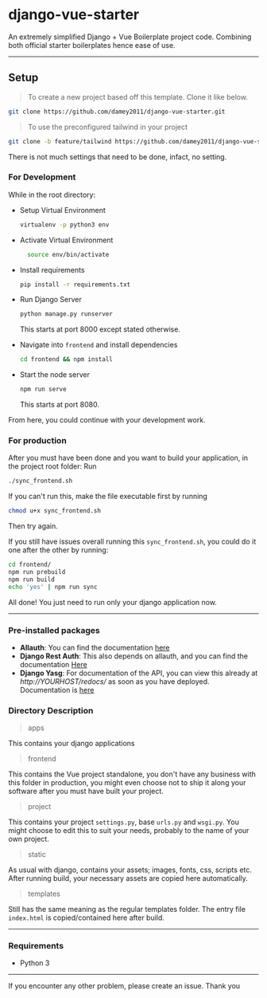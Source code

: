 # django-vue-starter
An extremely simplified Django + Vue Boilerplate project code. Combining both official starter boilerplates hence ease of use.

---

## Setup
> To create a new project based off this template. Clone it like below.

```bash
git clone https://github.com/damey2011/django-vue-starter.git
```

> To use the preconfigured tailwind in your project

```bash
git clone -b feature/tailwind https://github.com/damey2011/django-vue-starter.git
```

There is not much settings that need to be done, infact, no setting.

### For Development 
While in the root directory:
- Setup Virtual Environment 

  ```bash
  virtualenv -p python3 env
  ```
- Activate Virtual Environment

  ```bash
    source env/bin/activate
  ```
- Install requirements

  ```bash
  pip install -r requirements.txt
  ```
- Run Django Server

  ```bash
  python manage.py runserver
  ```
  This starts at port 8000 except stated otherwise.
  
- Navigate into `frontend` and install dependencies

  ```bash
  cd frontend && npm install
  ```
- Start the node server

  ```bash
  npm run serve
  ```
  This starts at port 8080.
  
From here, you could continue with your development work.

### For production
After you must have been done and you want to build your application, in the project root folder:
Run 

```bash
./sync_frontend.sh
```

If you can't run this, make the file executable first by running

```bash
chmod u+x sync_frontend.sh
```
Then try again.

If you still have issues overall running this `sync_frontend.sh`, you could do it one after the other by running:

```bash
cd frontend/
npm run prebuild
npm run build
echo 'yes' | npm run sync
```

All done! You just need to run only your django application now. 

---

### Pre-installed packages

- **Allauth**: You can find the documentation [here](https://django-allauth.readthedocs.io/en/latest/)
- **Django Rest Auth**: This also depends on allauth, and you can find the documentation [Here](https://django-rest-auth.readthedocs.io/en/latest/)
- **Django Yasg**: For documentation of the API, you can view this already at *http://YOURHOST/redocs/* as soon as you have deployed. Documentation is [here](https://github.com/axnsan12/drf-yasg)

### Directory Description

> apps

This contains your django applications

> frontend

This contains the Vue project standalone, you don't have any business with this folder in production, you might even choose not to ship it 
along your software after you must have built your project.

> project

This contains your project `settings.py`, base `urls.py` and `wsgi.py`. You might choose to edit this to suit your needs, probably to the 
name of your own project.

> static

As usual with django, contains your assets; images, fonts, css, scripts etc. After running build, your necessary assets are copied here
automatically.

> templates

Still has the same meaning as the regular templates folder. The entry file `index.html` is copied/contained here after build.

---

### Requirements

- Python 3

---

If you encounter any other problem, please create an issue. Thank you
